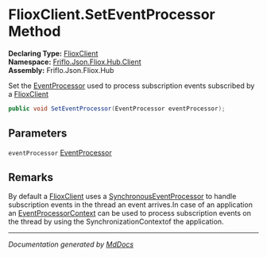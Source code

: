 ﻿<!--  
  <auto-generated>   
    The contents of this file were generated by a tool.  
    Changes to this file may be list if the file is regenerated  
  </auto-generated>   
-->

# FlioxClient.SetEventProcessor Method

**Declaring Type:** [FlioxClient](../index.md)  
**Namespace:** [Friflo.Json.Fliox.Hub.Client](../../index.md)  
**Assembly:** Friflo.Json.Fliox.Hub

Set the [EventProcessor](../../EventProcessor/index.md) used to process subscription events subscribed by a [FlioxClient](../index.md)

```csharp
public void SetEventProcessor(EventProcessor eventProcessor);
```

## Parameters

`eventProcessor`  [EventProcessor](../../EventProcessor/index.md)

## Remarks

By default a [FlioxClient](../index.md) uses a [SynchronousEventProcessor](../../SynchronousEventProcessor/index.md) to handle subscription events in the thread an event arrives.In case of an  application an [EventProcessorContext](../../EventProcessorContext/index.md) can be used to process subscription events on the  thread by using the SynchronizationContextof the application.

___

*Documentation generated by [MdDocs](https://github.com/ap0llo/mddocs)*
